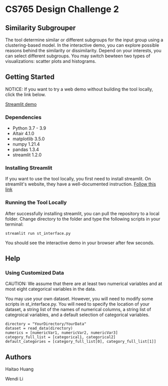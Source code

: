 # CS765 Design Challenge 2

## Similarity Subgrouper 

The tool determine similar or different subgroups for the input group using a clustering-based model. In the interactive demo, you can explore possible reasons behind the similarity or dissimilarity. Depend on your interests, you can select different subgroups. You may switch bewteen two types of visualizations: scatter plots and histograms.

## Getting Started

NOTICE: If you want to try a web demo without building the tool locally, click the link below.

[Streamlit demo](https://share.streamlit.io/v0rt3xh/subgroupvis/main/st_interface.py)

### Dependencies

* Python 3.7 - 3.9
* Altair 4.1.0
* matplotlib 3.5.0
* numpy 1.21.4
* pandas 1.3.4
* streamlit 1.2.0

### Installing Streamlit

If you want to use the tool locally, you first need to install streamlit. On streamlit's website, they have a well-documented instruction. [Follow this link](https://docs.streamlit.io/library/get-started/installation)

### Running the Tool Locally

After successfully installing streamlit, you can pull the repository to a local folder. Change directory to the folder and type the following scripts in your terminal:

```
streamlit run st_interface.py
```

You should see the interactive demo in your browser after few seconds.

## Help

### Using Customized Data

CAUTION: We assume that there are at least two numerical variables and at most eight categorical variables in the data.

You may use your own dataset. However, you will need to modify some scripts in st_interface.py. You will need to specify the location of your dataset, a string list of the names of numerical columns, a string list of categroical variables, and a default selection of categorical variables.

```
directory = "YourDirectory/YourData"
dataset = read_data(directory)
numerics = [numericVar1, numericVar2, numericVar3]
category_full_list = [categorical1, categorical2]
default_categories = [category_full_list[0], category_full_list[1]]
```

## Authors

Haitao Huang

Wendi Li

